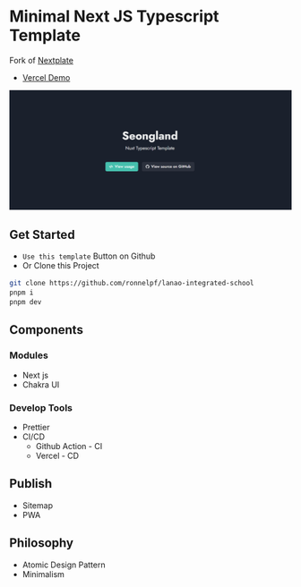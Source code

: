 # Minimal Next JS Typescript Template

Fork of [Nextplate](https://github.com/ronnelpf/lanao-integrated-school.git)

- [Vercel Demo](https://lanao-integrated-school.vercel.app)

![Example Image](image/example.png)

## Get Started

- `Use this template` Button on Github
- Or Clone this Project

```bash
git clone https://github.com/ronnelpf/lanao-integrated-school
pnpm i
pnpm dev
```

## Components

### Modules

- Next js
- Chakra UI

### Develop Tools

- Prettier
- CI/CD
  - Github Action - CI
  - Vercel - CD

## Publish

- Sitemap
- PWA

## Philosophy

- Atomic Design Pattern
- Minimalism
